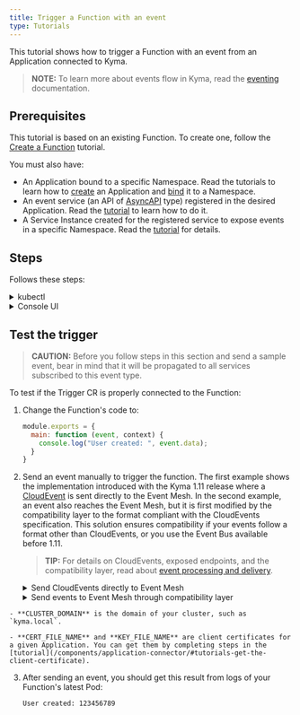 ```yaml
---
title: Trigger a Function with an event
type: Tutorials
---
```


This tutorial shows how to trigger a Function with an event from an Application connected to Kyma.

> **NOTE:** To learn more about events flow in Kyma, read the [eventing](/components/event-mesh) documentation.

## Prerequisites

This tutorial is based on an existing Function. To create one, follow the [Create a Function](#tutorials-create-a-function) tutorial.

You must also have:

- An Application bound to a specific Namespace. Read the tutorials to learn how to [create](/components/application-connector#tutorials-create-a-new-application) an Application and [bind](/components/application-connector#tutorials-bind-an-application-to-a-namespace) it to a Namespace.
- An event service (an API of [AsyncAPI](https://www.asyncapi.com/) type) registered in the desired Application. Read the [tutorial](/components/application-connector#tutorials-register-a-service) to learn how to do it.
- A Service Instance created for the registered service to expose events in a specific Namespace. Read the [tutorial](/components/application-connector#tutorials-bind-a-service-to-a-namespace) for details.

## Steps

Follows these steps:

<div tabs name="steps" group="trigger-function">
  <details>
  <summary label="kubectl">
  kubectl
  </summary>

1. Export these variables:

    ```bash
    export NAME={FUNCTION_NAME}
    export NAMESPACE={FUNCTION_NAMESPACE}
    export APP_NAME={APPLICATION_NAME}
    export EVENT_VERSION={EVENT_TYPE_VERSION}
    export EVENT_TYPE={EVENT_TYPE_NAME}
    ```

    > **NOTE:** Function takes the name from the Function CR name. The Trigger CR can have a different name but for the purpose of this tutorial, all related resources share a common name defined under the **NAME** variable.

These variables refer to the following:

- **APP_NAME** is the name of the Application CR which is the source of the events.
- **EVENT_VERSION** points to the specific event version type, such as `v1`.
- **EVENT_TYPE** points to the event type to which you want to subscribe your Function, such as `user.created`.

2. Create a Trigger CR for your Function to subscribe your Function to a specific event type.

    ```yaml
    cat <<EOF | kubectl apply -f  -
    apiVersion: eventing.knative.dev/v1alpha1
    kind: Trigger
    metadata:
      name: $NAME
      namespace: $NAMESPACE
    spec:
      broker: default
      filter:
        attributes:
          eventtypeversion: $EVENT_VERSION
          source: $APP_NAME
          type: $EVENT_TYPE
      subscriber:
        ref:
          apiVersion: v1
          kind: Service
          name: $NAME
          namespace: $NAMESPACE
    EOF
    ```

    </details>
    <details>
    <summary label="console-ui">
    Console UI
    </summary>

1. From the drop-down list in the top navigation panel, select the Namespace in which your Application exposes events.

2. Go to the **Functions** view in the left navigation panel and navigate to your Function.

3. Once in the Function details view, Switch to the **Configuration** tab, and select **Add Event Trigger** in the **Event Triggers** section.

4. Select the event type and version that you want to use as a trigger for your Function and select **Add** to confirm changes.

The message appears on the UI confirming that the Event Trigger was successfully created, and you will see it in the **Event Triggers** section in your Function.

    </details>
</div>

## Test the trigger

> **CAUTION:** Before you follow steps in this section and send a sample event, bear in mind that it will be propagated to all services subscribed to this event type.

To test if the Trigger CR is properly connected to the Function:

1. Change the Function's code to:​

    ```js
    module.exports = {
      main: function (event, context) {
        console.log("User created: ", event.data);
      }
    }
    ```

2.  Send an event manually to trigger the function. The first example shows the implementation introduced with the Kyma 1.11 release where a [CloudEvent](https://github.com/cloudevents/spec/blob/v1.0/spec.md) is sent directly to the Event Mesh. In the second example, an event also reaches the Event Mesh, but it is first modified by the compatibility layer to the format compliant with the CloudEvents specification. This solution ensures compatibility if your events follow a format other than CloudEvents, or you use the Event Bus available before 1.11.

    > **TIP:** For details on CloudEvents, exposed endpoints, and the compatibility layer, read about [event processing and delivery](/components/event-mesh/#details-event-processing-and-delivery).

    <div tabs name="examples" group="test=trigger">
      <details>
      <summary label="CloudEvents">
      Send CloudEvents directly to Event Mesh
      </summary>

    ```bash
    curl -v -H "Content-Type: application/cloudevents+json" https://gateway.{CLUSTER_DOMAIN}/{APP_NAME}/events -k --cert {CERT_FILE_NAME} --key {KEY_FILE_NAME} -d \
      '{
        "specversion": "1.0",
        "source": "{APP_NAME}",
        "type": "{EVENT_TYPE}",
        "eventtypeversion": "{EVENT_VERSION}",
        "id": "A234-1234-1234",
        "data": "123456789",
        "datacontenttype": "application/json"
      }'
    ```
      </details>
      <details>
      <summary label="Compatibility layer">
      Send events to Event Mesh through compatibility layer
      </summary>

    ```bash
    curl -H "Content-Type: application/json" https://gateway.{CLUSTER_DOMAIN}/{APP_NAME}/v1/events -k --cert {CERT_FILE_NAME} --key {KEY_FILE_NAME} -d \
      '{
          "event-type": "{EVENT_TYPE}",
          "event-type-version": "{EVENT_VERSION}",
          "event-time": "2020-04-02T21:37:00Z",
          "data": "123456789"
         }'
    ```

      </details>
  </div>

    - **CLUSTER_DOMAIN** is the domain of your cluster, such as `kyma.local`.

    - **CERT_FILE_NAME** and **KEY_FILE_NAME** are client certificates for a given Application. You can get them by completing steps in the [tutorial](/components/application-connector/#tutorials-get-the-client-certificate).

3. After sending an event, you should get this result from logs of your Function's latest Pod:

    ```text
    User created: 123456789
    ```
